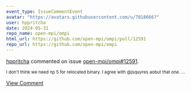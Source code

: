 ```yaml
---
event_type: IssueCommentEvent
avatar: "https://avatars.githubusercontent.com/u/7818666?"
user: hppritcha
date: 2024-05-31
repo_name: open-mpi/ompi
html_url: https://github.com/open-mpi/ompi/pull/12591
repo_url: https://github.com/open-mpi/ompi
---
```


<a href='https://github.com/hppritcha' target='_blank'>hppritcha</a> commented on issue <a href='https://github.com/open-mpi/ompi/pull/12591' target='_blank'>open-mpi/ompi#12591</a>.

<small>I don't think we need np 5 for relocated binary. I agree with @jsquyres aobut that one....</small>

<a href='https://github.com/open-mpi/ompi/pull/12591' target='_blank'>View Comment</a>